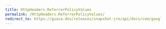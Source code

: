 ```yaml
---
title: HttpHeaders.ReferrerPolicyValues
permalink: /HttpHeaders.ReferrerPolicyValues/
redirect_to: https://guava.dev/releases/snapshot-jre/api/docs/com/google/common/net/HttpHeaders.ReferrerPolicyValues.html
---
```

